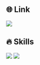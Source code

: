 ## 🌐 **Link**
<a href="https://velog.io/@leehanju408/posts">
<img src="https://img.shields.io/badge/velog-white?logo=Velog&logoColor=#20C997">
</a>

## 🔥 **Skills**
<p align="left">
  <img src="https://img.shields.io/badge/java-007396?style=for-the-badge&logo=openjdk&logoColor=white">
  <img src="https://img.shields.io/badge/spring-6DB33F?style=for-the-badge&logo=spring&logoColor=white">
</p>


